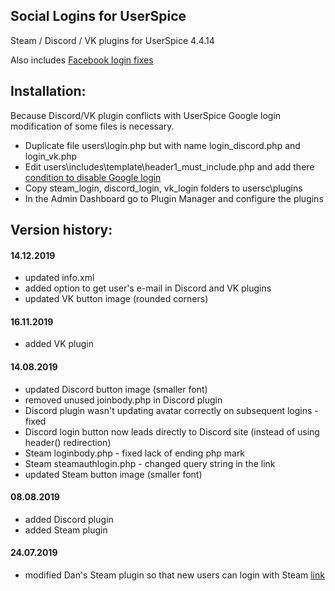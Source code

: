 ## Social Logins for UserSpice

Steam / Discord / VK plugins for UserSpice 4.4.14

Also includes [Facebook login fixes](https://userspice.com/bugs/usersc/issue_detail.php?id=638)

## Installation:

Because Discord/VK plugin conflicts with UserSpice Google login modification of some files is necessary.

* Duplicate file users\login.php but with name login_discord.php and login_vk.php
* Edit users\includes\template\header1_must_include.php and add there [condition to disable Google login](https://github.com/Faguss/userspice_social_login/blob/7f1b76afe8ab818585e818e9d24fbbe11247208b/users/includes/template/header1_must_include.php#L98)
* Copy steam_login, discord_login, vk_login folders to usersc\plugins
* In the Admin Dashboard go to Plugin Manager and configure the plugins

## Version history:

#### 14.12.2019

* updated info.xml
* added option to get user's e-mail in Discord and VK plugins
* updated VK button image (rounded corners)

#### 16.11.2019

* added VK plugin

#### 14.08.2019

* updated Discord button image (smaller font)
* removed unused joinbody.php in Discord plugin
* Discord plugin wasn't updating avatar correctly on subsequent logins - fixed
* Discord login button now leads directly to Discord site (instead of using header() redirection)
* Steam loginbody.php - fixed lack of ending php mark
* Steam steamauthlogin.php - changed query string in the link
* updated Steam button image (smaller font)

#### 08.08.2019

* added Discord plugin
* added Steam plugin

#### 24.07.2019

* modified Dan's Steam plugin so that new users can login with Steam [link](https://pastebin.com/gUzCp9qT)
